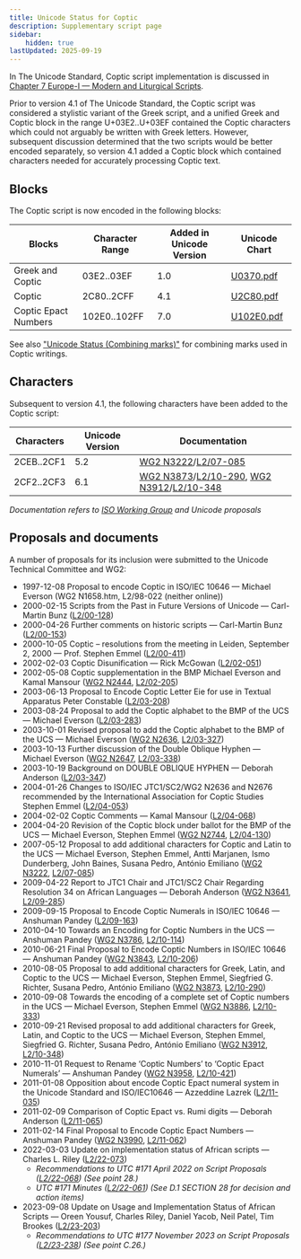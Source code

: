 ```yaml
---
title: Unicode Status for Coptic
description: Supplementary script page
sidebar:
    hidden: true
lastUpdated: 2025-09-19
---
```


In The Unicode Standard, Coptic script implementation  is discussed in [Chapter 7 Europe-I — Modern and Liturgical Scripts](https://www.unicode.org/versions/latest/core-spec/chapter-7/#G16256). 

Prior to version 4.1 of The Unicode Standard, the Coptic script was considered a stylistic variant of the Greek script, and a unified Greek and Coptic block in the range U+03E2..U+03EF contained the Coptic characters which could not arguably be written with Greek letters. However, subsequent discussion determined that the two scripts would be better encoded separately, so version 4.1 added a Coptic block which contained characters needed for accurately processing Coptic text.

## Blocks

The Coptic script is now encoded in the following blocks:

| Blocks  |  Character Range  |  Added in Unicode Version  |  Unicode Chart  |
| ------- | ----------------- | -------------------------- | --------------- |
| Greek and Coptic |  03E2..03EF  |  1.0  |  [U0370.pdf](http://www.unicode.org/charts/PDF/U0370.pdf)  |    |
| Coptic  |  2C80..2CFF  |  4.1  |  [U2C80.pdf](http://www.unicode.org/charts/PDF/U2C80.pdf)  |
| Coptic Epact Numbers  |  102E0..102FF  |  7.0  |  [U102E0.pdf](http://www.unicode.org/charts/PDF/U102E0.pdf) |

See also ["Unicode Status (Combining marks)"](https://scriptsource.org/entry/ktxptbccph) for combining marks used in Coptic writings.

## Characters

Subsequent to version 4.1, the following characters have been added to the Coptic script:

| Characters | Unicode Version | Documentation |
| ---------- | --------------- | ------------- |
| 2CEB..2CF1 | 5.2 |  [WG2 N3222](https://www.unicode.org/wg2/docs/n3222.pdf)/[L2/07-085](http://www.unicode.org/cgi-bin/GetMatchingDocs.pl?L2/07-085) |
| 2CF2..2CF3 |  6.1  | [WG2 N3873](https://www.unicode.org/wg2/docs/n3873.pdf)/[L2/10-290](http://www.unicode.org/cgi-bin/GetMatchingDocs.pl?L2/10-290), [WG2 N3912](https://www.unicode.org/wg2/docs/n3912.pdf)/[L2/10-348](http://www.unicode.org/cgi-bin/GetMatchingDocs.pl?L2/10-348) |

_Documentation refers to [ISO Working Group](https://www.unicode.org/wg2/) and Unicode proposals_

## Proposals and documents

A number of proposals for its inclusion were submitted to the Unicode Technical Committee and WG2:
- 1997-12-08 Proposal to encode Coptic in ISO/IEC 10646 — Michael Everson (WG2 N1658.htm, L2/98-022 (neither online))
- 2000-02-15 Scripts from the Past in Future Versions of Unicode — Carl-Martin Bunz ([L2/00-128](http://www.unicode.org/cgi-bin/GetMatchingDocs.pl?L2/00-128))
- 2000-04-26 Further comments on historic scripts — Carl-Martin Bunz ([L2/00-153](http://www.unicode.org/cgi-bin/GetMatchingDocs.pl?L2/00-153))
- 2000-10-05 Coptic – resolutions from the meeting in Leiden, September 2, 2000 — Prof. Stephen Emmel ([L2/00-411](http://www.unicode.org/cgi-bin/GetMatchingDocs.pl?L2/00-411))
- 2002-02-03 Coptic Disunification — Rick McGowan ([L2/02-051](http://www.unicode.org/cgi-bin/GetMatchingDocs.pl?L2/02-051))
- 2002-05-08 Coptic supplementation in the BMP Michael Everson and Kamal Mansour ([WG2 N2444](https://www.unicode.org/wg2/docs/n2444.pdf), [L2/02-205](http://www.unicode.org/cgi-bin/GetMatchingDocs.pl?L2/02-205))
- 2003-06-13 Proposal to Encode Coptic Letter Eie for use in Textual Apparatus Peter Constable ([L2/03-208](http://www.unicode.org/cgi-bin/GetMatchingDocs.pl?L2/03-208))
- 2003-08-24 Proposal to add the Coptic alphabet to the BMP of the UCS — Michael Everson ([L2/03-283](http://www.unicode.org/cgi-bin/GetMatchingDocs.pl?L2/03-283))
- 2003-10-01 Revised proposal to add the Coptic alphabet to the BMP of the UCS — Michael Everson ([WG2 N2636](https://www.unicode.org/wg2/docs/n2636.pdf), [L2/03-327](http://www.unicode.org/cgi-bin/GetMatchingDocs.pl?L2/03-327))
- 2003-10-13 Further discussion of the Double Oblique Hyphen — Michael Everson ([WG2 N2647](https://www.unicode.org/wg2/docs/n2647.pdf), [L2/03-338](http://www.unicode.org/cgi-bin/GetMatchingDocs.pl?L2/03-338))
- 2003-10-19 Background on DOUBLE OBLIQUE HYPHEN — Deborah Anderson ([L2/03-347](http://www.unicode.org/cgi-bin/GetMatchingDocs.pl?L2/03-347))
- 2004-01-26 Changes to ISO/IEC JTC1/SC2/WG2 N2636 and N2676 recommended by the International Association for Coptic Studies Stephen Emmel ([L2/04-053](http://www.unicode.org/cgi-bin/GetMatchingDocs.pl?L2/04-053))
- 2004-02-02 Coptic Comments — Kamal Mansour ([L2/04-068](http://www.unicode.org/cgi-bin/GetMatchingDocs.pl?L2/04-068))
- 2004-04-20 Revision of the Coptic block under ballot for the BMP of the UCS — Michael Everson, Stephen Emmel ([WG2 N2744](https://www.unicode.org/wg2/docs/n2744.pdf), [L2/04-130](http://www.unicode.org/cgi-bin/GetMatchingDocs.pl?L2/04-130))
- 2007-05-12 Proposal to add additional characters for Coptic and Latin to the UCS — Michael Everson, Stephen Emmel, Antti Marjanen, Ismo Dunderberg, John Baines, Susana Pedro, António Emiliano ([WG2 N3222](https://www.unicode.org/wg2/docs/n3222.pdf), [L2/07-085](http://www.unicode.org/cgi-bin/GetMatchingDocs.pl?L2/07-085))
- 2009-04-22 Report to JTC1 Chair and JTC1/SC2 Chair Regarding Resolution 34 on African Languages — Deborah Anderson ([WG2 N3641](https://www.unicode.org/wg2/docs/n3641.pdf), [L2/09-285](http://www.unicode.org/cgi-bin/GetMatchingDocs.pl?L2/09-285))
- 2009-09-15 Proposal to Encode Coptic Numerals in ISO/IEC 10646 — Anshuman Pandey   ([L2/09-163](http://www.unicode.org/cgi-bin/GetMatchingDocs.pl?L2/09-163))
- 2010-04-10 Towards an Encoding for Coptic Numbers in the UCS — Anshuman Pandey ([WG2 N3786](https://www.unicode.org/wg2/docs/n3786.pdf), [L2/10-114](http://www.unicode.org/cgi-bin/GetMatchingDocs.pl?L2/10-114))
- 2010-06-21 Final Proposal to Encode Coptic Numbers in ISO/IEC 10646 — Anshuman Pandey ([WG2 N3843](https://www.unicode.org/wg2/docs/n3843.pdf), [L2/10-206](http://www.unicode.org/cgi-bin/GetMatchingDocs.pl?L2/10-206))
- 2010-08-05 Proposal to add additional characters for Greek, Latin, and Coptic to the UCS — Michael Everson, Stephen Emmel, Siegfried G. Richter, Susana Pedro, António Emiliano ([WG2 N3873](https://www.unicode.org/wg2/docs/n3873.pdf), [L2/10-290](http://www.unicode.org/cgi-bin/GetMatchingDocs.pl?L2/10-290))
- 2010-09-08 Towards the encoding of a complete set of Coptic numbers in the UCS — Michael Everson, Stephen Emmel ([WG2 N3886](https://www.unicode.org/wg2/docs/n3886.pdf), [L2/10-333](http://www.unicode.org/cgi-bin/GetMatchingDocs.pl?L2/10-333))
- 2010-09-21 Revised proposal to add additional characters for Greek, Latin, and Coptic to the UCS — Michael Everson, Stephen Emmel, Siegfried G. Richter, Susana Pedro, António Emiliano ([WG2 N3912](https://www.unicode.org/wg2/docs/n3912.pdf), [L2/10-348](http://www.unicode.org/cgi-bin/GetMatchingDocs.pl?L2/10-348))
- 2010-11-01 Request to Rename ‘Coptic Numbers’ to ‘Coptic Epact Numerals’ — Anshuman Pandey        ([WG2 N3958](https://www.unicode.org/wg2/docs/n3958.pdf), [L2/10-421](http://www.unicode.org/cgi-bin/GetMatchingDocs.pl?L2/10-421))
- 2011-01-08 Opposition about encode Coptic Epact numeral system in the Unicode Standard and ISO/IEC10646 — Azzeddine Lazrek ([L2/11-035](http://www.unicode.org/cgi-bin/GetMatchingDocs.pl?L2/11-035))
- 2011-02-09 Comparison of Coptic Epact vs. Rumi digits — Deborah Anderson ([L2/11-065](http://www.unicode.org/cgi-bin/GetMatchingDocs.pl?L2/11-065))
- 2011-02-14 Final Proposal to Encode Coptic Epact Numbers — Anshuman Pandey ([WG2 N3990](https://www.unicode.org/wg2/docs/n3990.pdf), [L2/11-062](http://www.unicode.org/cgi-bin/GetMatchingDocs.pl?L2/11-062))
- 2022-03-03 Update on implementation status of African scripts — Charles L. Riley     ([L2/22-073](http://www.unicode.org/cgi-bin/GetMatchingDocs.pl?L2/22-073))
  - _Recommendations to UTC #171 April 2022 on Script Proposals ([L2/22-068](http://www.unicode.org/cgi-bin/GetMatchingDocs.pl?L2/22-068)) (See point 28.)_
  - _UTC #171 Minutes ([L2/22-061](https://www.unicode.org/L2/L2022/22061.htm)) (See D.1 SECTION 28 for decision and action items)_
- 2023-09-08 Update on Usage and Implementation Status of African Scripts — Oreen Yousuf, Charles Riley, Daniel Yacob, Neil Patel, Tim Brookes ([L2/23-203](http://www.unicode.org/cgi-bin/GetMatchingDocs.pl?L2/23-203))
  - _Recommendations to UTC #177 November 2023 on Script Proposals ([L2/23-238](http://www.unicode.org/cgi-bin/GetMatchingDocs.pl?L2/23-238)) (See point C.26.)_
